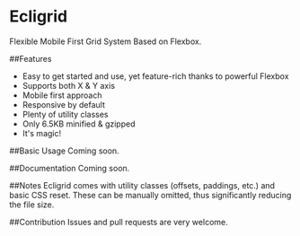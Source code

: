 # Ecligrid
Flexible Mobile First Grid System Based on Flexbox.

##Features
- Easy to get started and use, yet feature-rich thanks to powerful Flexbox
- Supports both X & Y axis
- Mobile first approach
- Responsive by default
- Plenty of utility classes
- Only 6.5KB minified & gzipped
- It's magic!

##Basic Usage
Coming soon.

##Documentation
Coming soon.

##Notes
Ecligrid comes with utility classes (offsets, paddings, etc.) and basic CSS reset.
These can be manually omitted, thus significantly reducing the file size.

##Contribution
Issues and pull requests are very welcome.
